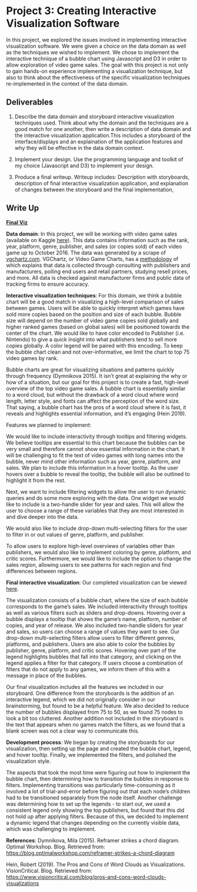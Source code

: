 # Project 3: Creating Interactive Visualization Software

In this project, we explored the issues involved in implementing interactive visualization software. We were given a choice on the data domain as well as the techniques we wished to implement. We chose to implement the interactive technique of a bubble chart using Javascript and D3 in order to allow exploration of video game sales. The goal with this project is not only to gain hands-on experience implementing a visualization technique, but also to think about the effectiveness of the specific visualization techniques re-implemented in the context of the data domain.

## Deliverables
1. Describe the data domain and storyboard interactive visualization techniques used.
Think about why the domain and the techniques are a good match for one another, then write a description of data domain and the interactive visualization application.This includes a storyboard of the interface/displays and an explaination of the application features and why they will be effective in the data domain context. 

2. Implement your design.
Use the programming language and toolkit of my choice (Javascript and D3) to implement your design.

3. Produce a final writeup.
Writeup includes: Description with storyboards, description of final interactive visualization application, and explanation of changes between the storyboard and the final implementation, 

## Write Up

**[Final Viz](https://yhejazi.github.io/info474/a3/index.html)**

**Data domain​**: In this project, we will be working with video game sales (available on Kaggle [here​](https://www.kaggle.com/gregorut/videogamesales)). This data contains information such as the rank, year, platform, genre, publisher, and sales (or copies sold) of each video game up to October 2016. The data was generated by a scrape of ​[vgchartz.com​](https://www.vgchartz.com/). VGChartz, or Video Game Charts, has a ​[methodology​](https://www.vgchartz.com/methodology.php) of which explains that data is collected through consulting with publishers and manufacturers, polling end users and retail partners, studying resell prices, and more. All data is checked against manufacturer firms and public data of tracking firms to ensure accuracy.

**Interactive visualization techniques**​: For this domain, we think a bubble chart will be a good match in visualizing a high-level comparison of sales between games. Users will be able to quickly interpret which games have sold more copies based on the position and size of each bubble. Bubble size will depend on the number of video game copies sold globally and higher ranked games (based on global sales) will be positioned towards the center of the chart. We would like to have color encoded to Publisher (i.e. Nintendo) to give a quick insight into what publishers tend to sell more copies globally. A color legend will be paired with this encoding. To keep the bubble chart clean and not over-informative, we limit the chart to top 75 video games by rank.

Bubble charts are great for visualizing situations and patterns quickly through frequency (Dymnikova 2015). It isn’t great at explaining the ​why​ or ​how​ of a situation, but our goal for this project is to create a fast, high-level overview of the top video game sales. A bubble chart is essentially similar to a word cloud, but without the drawback of a word cloud where word length, letter style, and fonts can affect the perception of the word size. That saying, a bubble chart has the pros of a word cloud where it is fast, it reveals and highlights essential information, and it’s engaging (Hein 2019).

Features we planned to implement:

We would like to include interactivity through tooltips and filtering widgets. We believe tooltips are essential to this chart because the bubbles can be very small and therefore cannot show essential information in the chart. It will be challenging to fit the text of video games with long names into the bubble, never mind other information such as year, genre, platform, and sales. We plan to include this information in a hover tooltip. As the user hovers over a bubble to reveal the tooltip, the bubble will also be outlined to highlight it from the rest.
  
Next, we want to include filtering widgets to allow the user to run dynamic queries and do some more exploring with the data. One widget we would like to include is a two-handle slider for year and sales. This will allow the user to choose a range of these variables that they are most interested in and dive deeper into the data.

We would also like to include drop-down multi-selecting filters for the user to filter in or out values of genre, platform, and publisher.

To allow users to explore high-level overviews of variables other than publishers, we would also like to implement coloring by genre, platform, and critic scores. Furthermore, we would like to include the option to change the sales region, allowing users to see patterns for each region and find differences between regions.

**Final interactive visualization**: ​Our completed visualization can be viewed ​[here​](https://yhejazi.github.io/info474/a3/index.html).

The visualization consists of a bubble chart, where the size of each bubble corresponds to the game’s sales. We included interactivity through tooltips as well as various filters such as sliders and drop-downs. Hovering over a bubble displays a tooltip that shows the game’s name, platform, number of copies, and year of release. We also included two-handle sliders for year and sales, so users can choose a range of values they want to see. Our drop-down multi-selecting filters allow users to filter different genres, platforms, and publishers. Users are also able to color the bubbles by publisher, genre, platform, and critic scores. Hovering over part of the legend highlights bubbles that fall into that category, and clicking on the legend applies a filter for that category. If users choose a combination of filters that do not apply to any games, we inform them of this with a message in place of the bubbles.

Our final visualization includes all the features we included in our storyboard. One difference from the storyboards is the addition of an interactive legend, which we did not originally consider in our brainstorming, but found to be a helpful feature. We also decided to reduce the number of bubbles displayed from 75 to 50, as we found 75 nodes to look a bit too cluttered. Another addition not included in the storyboard is the text that appears when no games match the filters, as we found that a blank screen was not a clear way to communicate this.

**Development process**: We began by creating the storyboards for our visualization, then setting up the page and created the bubble chart, legend, and hover tooltip. Finally, we implemented the filters, and polished the visualization style.

The aspects that took the most time were figuring out how to implement the bubble chart, then determining how to transition the bubbles in response to filters. Implementing transitions was particularly time-consuming as it involved a lot of trial-and-error before figuring out that each node’s children had to be transitioned separately from the node itself. Another challenge was determining how to set up the legends - to start out, we used a consistent legend only showing the top publishers, but found that this did not hold up after applying filters. Because of this, we decided to implement a dynamic legend that changes depending on the currently visible data, which was challenging to implement.

**References**:
Dymnikova, Mila (2015). Reframer strikes a chord diagram. Optimal Workshop. Blog. Retrieved from: ​https://blog.optimalworkshop.com/reframer-strikes-a-chord-diagram

Hein, Robert (2019). The Pros and Cons of Word Clouds as Visualizations. VisionCritical. Blog. Retrieved from: ​https://www.visioncritical.com/blog/pros-and-cons-word-clouds-visualizations
